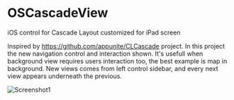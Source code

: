 OSCascadeView
=============

iOS control for Cascade Layout customized for iPad screen

Inspired by https://github.com/appunite/CLCascade project.
In this project the new navigation control and interaction shown.
It's usefull when background view requires users interaction too, the best example is map in background.
New views comes from left control sidebar, and every next view appears underneath the previous.

![Screenshot1](https://dl.dropbox.com/u/13584616/OSCascadeScreenshot.png)